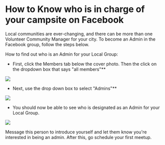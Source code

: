 # How to Know who is in charge of your campsite on Facebook

Local communities are ever-changing, and there can be more than one Volunteer Community Manager for your city. To become an Admin in the Facebook group, follow the steps below.

How to find out who is an Admin for your Local Group:

- First, click the Members tab below the cover photo. Then the click on the dropdown box that says "all members"**

![](http://i.imgur.com/qLx6kVZ.png?1)

- Next, use the drop down box to select "Admins"**

![](http://i.imgur.com/pfB2pDP.png?1)

- You should now be able to see who is designated as an Admin for your Local Group.

![](http://i.imgur.com/AwoYT01.png?1)

Message this person to introduce yourself and let them know you're interested in being an admin. After this, go schedule your first meetup.

